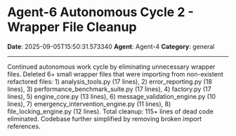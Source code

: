 # Agent-6 Autonomous Cycle 2 - Wrapper File Cleanup

**Date**: 2025-09-05T15:50:31.573340
**Agent**: Agent-4
**Category**: general

---

Continued autonomous work cycle by eliminating unnecessary wrapper files. Deleted 6+ small wrapper files that were importing from non-existent refactored files: 1) analysis_tools.py (17 lines), 2) error_reporting.py (18 lines), 3) performance_benchmark_suite.py (17 lines), 4) factory.py (17 lines), 5) engine_core.py (13 lines), 6) message_validation_engine.py (10 lines), 7) emergency_intervention_engine.py (11 lines), 8) file_locking_engine.py (12 lines). Total cleanup: 115+ lines of dead code eliminated. Codebase further simplified by removing broken import references.
